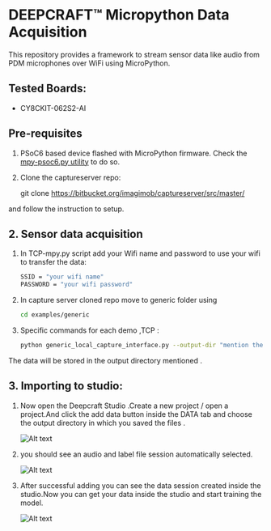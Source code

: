 # DEEPCRAFT™ Micropython Data Acquisition

This repository provides a framework to stream sensor data like audio from PDM microphones over WiFi using MicroPython.

## Tested Boards:

- CY8CKIT-062S2-AI

## Pre-requisites
1. PSoC6 based device flashed with MicroPython firmware. Check the [mpy-psoc6.py utility](https://ifx-micropython.readthedocs.io/en/latest/psoc6/installation.html) to do so.

2. Clone the captureserver repo:
    
    git clone https://bitbucket.org/imagimob/captureserver/src/master/ 
    
and follow the instruction to setup.


## 2. Sensor data acquisition
1. In TCP-mpy.py script add your Wifi name and password  to use your wifi to transfer the data:
    ```bash
    SSID = "your wifi name"
    PASSWORD = "your wifi password"
    ```
2. In capture server cloned repo  move to generic folder using 
    ```bash
    cd examples/generic
    ```
3. Specific commands for each demo ,TCP :
    ```bash
    python generic_local_capture_interface.py --output-dir "mention the output dir" --protocol TCP --ip-address 192.168.0.108 --port 5000  --data-format .wav --data-type h --samples-per-packet 512 --features 1 --sample-rate 16000 --video-disabled.
    ```
The data will be stored in the output directory mentioned .

## 3. Importing to studio:

1. Now open the Deepcraft Studio .Create a new project / open a project.And click the add data button inside the DATA tab  and choose the output directory in which you saved the files .

    ![Alt text](docs/demo_images/tcpaddata1.png)

2. you should see an audio and label file session automatically selected.

    ![Alt text](docs/demo_images/tcpaddata2.png)

3. After successful adding you can see the data session created inside the studio.Now you can get your data inside the studio and start training the model.

    ![Alt text](docs/demo_images/tcpdata3.png)

